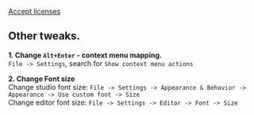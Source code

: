 [Accept licenses](../sdkmanager-license-accept.md)  


## Other tweaks.

<b>1. Change `Alt+Enter` - context menu mapping.</b>  
`File -> Settings`, search for `Show context menu actions`  

<b>2. Change Font size</b>  
Change studio font size: `File -> Settings -> Appearance & Behavior -> Appearance -> Use custom font -> Size`  
Change editor font size: `File -> Settings -> Editor -> Font -> Size`  
